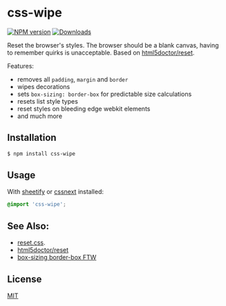 # css-wipe
[![NPM version][npm-image]][npm-url]
[![Downloads][downloads-image]][downloads-url]

Reset the browser's styles. The browser should be a blank canvas, having to
remember quirks is unacceptable. Based on
[html5doctor/reset](http://html5doctor.com/html-5-reset-stylesheet/).

Features:
- removes all `padding`, `margin` and `border`
- wipes decorations
- sets `box-sizing: border-box` for predictable size calculations
- resets list style types
- reset styles on bleeding edge webkit elements
- and much more

## Installation
```sh
$ npm install css-wipe
```

## Usage
With [sheetify](https://github.com/sheetify/sheetify) or
[cssnext](https://github.com/cssnext/cssnext) installed:
```css
@import 'css-wipe';
```

## See Also:
- [reset.css](http://meyerweb.com/eric/tools/css/reset/).
- [html5doctor/reset](http://html5doctor.com/html-5-reset-stylesheet/)
- [box-sizing border-box FTW](http://www.paulirish.com/2012/box-sizing-border-box-ftw/)

## License
[MIT](https://tldrlegal.com/license/mit-license)

[npm-image]: https://img.shields.io/npm/v/css-wipe.svg?style=flat-square
[npm-url]: https://npmjs.org/package/css-wipe
[downloads-image]: http://img.shields.io/npm/dm/css-wipe.svg?style=flat-square
[downloads-url]: https://npmjs.org/package/css-wipe
